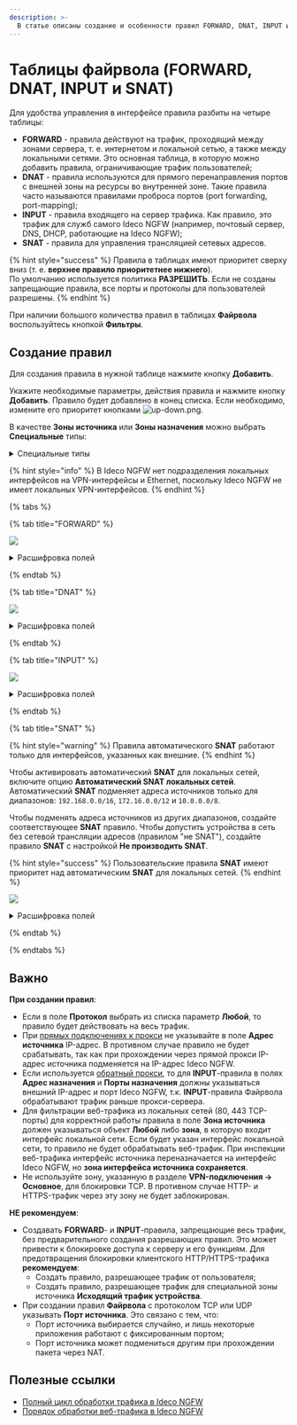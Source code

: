```yaml
---
description: >-
  В статье описаны создание и особенности правил FORWARD, DNAT, INPUT и SNAT в Файрволе Ideco NGFW.
---
```

# Таблицы файрвола (FORWARD, DNAT, INPUT и SNAT)

Для удобства управления в интерфейсе правила разбиты на четыре таблицы:

* **FORWARD** - правила действуют на трафик, проходящий между зонами сервера, т. е. интернетом и локальной сетью, а также между локальными сетями. Это основная таблица, в которую можно добавить правила, ограничивающие трафик пользователей;
* **DNAT** - правила используются для прямого перенаправления портов с внешней зоны на ресурсы во внутренней зоне. Такие правила часто называются правилами проброса портов (port forwarding, port-mapping);
* **INPUT** - правила входящего на сервер трафика. Как правило, это трафик для служб самого Ideco NGFW (например, почтовый сервер, DNS, DHCP, работающие на Ideco NGFW);
* **SNAT** - правила для управления трансляцией сетевых адресов.

{% hint style="success" %}
Правила в таблицах имеют приоритет сверху вниз (т. е. **верхнее правило приоритетнее нижнего**). \
По умолчанию используется политика **РАЗРЕШИТЬ**. Если не созданы запрещающие правила, все порты и протоколы для пользователей разрешены.
{% endhint %}

При наличии большого количества правил в таблицах **Файрвола** воспользуйтесь кнопкой **Фильтры**.

## Создание правил

Для создания правила в нужной таблице нажмите кнопку **Добавить**.

Укажите необходимые параметры, действия правила и нажмите кнопку **Добавить**. Правило будет добавлено в конец списка. Если необходимо, измените его приоритет кнопками ![up-down.png](/.gitbook/assets/icon-up-down.png).

В качестве **Зоны источника** или **Зоны назначения** можно выбрать **Специальные** типы:

<details>

<summary>Специальные типы</summary>

* **Внешние интерфейсы** - все интерфейсы, используемые для подключения к интернету;  
* **Внешние Ethernet-интерфейсы** - все Ethernet-интерфейсы, используемые для подключения к интернету;
* **Внешние VPN-интерфейсы** - все туннельные интерфейсы для подключения к интернету (Ethernet+PPPoE, Ethernet+PPTP, Ethernet+L2TP);
* **IPsec-интерфейсы** - все IPsec-интерфейсы, используемые для site-to-site-подключений к удаленным офисам;
* **Локальные интерфейсы** - все интерфейсы, используемые для подключения к клиентам в локальной сети;
* **Исходящий трафик устройства** - используется для фильтрации исходящего трафика самого устройства Ideco NGFW; 
* **Клиентский VPN-трафик** - используется для фильтрации трафика, идущего от клиентов, подключившихся к NGFW по VPN;
* **Любой** - не фильтровать трафик по какому-либо типу интерфейса или зоны.

</details>

{% hint style="info" %}
В Ideco NGFW нет подразделения локальных интерфейсов на VPN-интерфейсы и Ethernet, поскольку Ideco NGFW не имеет локальных VPN-интерфейсов.
{% endhint %}

{% tabs %}

{% tab title="FORWARD" %}

![](/.gitbook/assets/firewall19.png)

<details>

<summary>Расшифровка полей</summary>

* **Протокол** - протокол передачи данных (UDP/TCP/ICMP/GRE/ESP/AH, либо **Любой**);
* **Источник**:
  * **Зона источника** - интерфейс или группа интерфейсов, из которых приходит трафик. Можно выбрать отдельные **Сетевые интерфейсы**, [созданные пользователем зоны](/settings/access-rules/aliases.md) или **Специальные типы**;
  * **Инвертировать источник** - позволяет использовать в правиле все объекты, кроме выбранных в строке **Адрес**;
  * **Адрес** - IP-адрес источника трафика (src), проходящего через шлюз. В этом поле могут быть указаны IP-адреса, диапазоны IP-адресов, сети, домены (раздел [**Объекты**](aliases.md)), страны или пользователи и группы (при смене их IP-адресов файрвол автоматически это учтет). Максимальное количество объектов в поле - 200;
  * **Порты источника** - указываются при создании правила с протоколами TCP/UDP. Это может быть отдельный порт, список портов или диапазон портов, определенных в [**Объектах**](aliases.md). **Указывать не рекомендуем**. Максимальное количество объектов в поле - 200;
  * **HIP-профили** - профиль, соответствующий устройству, от которого исходит трафик.
* **Назначение**:
  * **Зона назначения** - интерфейс или группа интерфейсов, в которые входит трафик. Можно выбрать отдельные **Сетевые интерфейсы**, [созданные пользователем зоны](/settings/access-rules/aliases.md) или **Специальные типы**;
  * **Инвертировать назначение** - позволяет использовать в правиле все объекты, кроме выбранных в строке **Адрес**;
  * **Адрес** - в этом поле могут быть указаны IP-адреса, диапазоны IP-адресов, сети, домены (раздел [**Объекты**](aliases.md)), страны или пользователи и группы (при смене их IP-адресов, файрвол автоматически это учтет). Максимальное количество объектов в поле - 200;
  * **Порты назначения** - указываются при создании правила с протоколами TCP/UDP. Это может быть отдельный порт, список портов или диапазон портов, определенных в [**Объектах**](aliases.md). Максимальное количество объектов в поле - 200.
* **Действия**:
  * **Запретить** - запрещает трафик;
  * **Разрешить** - разрешает трафик или направляет его в модули фильтрации трафика.
* **Профили безопасности**:
  * **Контроль приложений** - выберите профиль [**Контроля приложений**](/settings/security-profiles/application-control/README.md), которым требуется фильтровать трафик;
  * **Предотвращение вторжений** - выберите профиль системы [**Предотвращения вторжений**](/settings/security-profiles/README.md), которым требуется фильтровать трафик.
* **Дополнительно**:
  * **Включить правило** - включите правило. По умолчанию правило выключено;
  * **Время действия** - время действия правила. Указываются временные промежутки (например, **рабочее время**), которые определяются в [**Объектах**](aliases.md);
  * **Комментарий** - произвольный текст, поясняющий цель действия правила. Значение не должно быть длиннее 255 символов.

</details>

{% endtab %}

{% tab title="DNAT" %}

![](/.gitbook/assets/firewall20.png)

<details>

<summary>Расшифровка полей</summary>

* **Протокол** - протокол передачи данных (UDP/TCP/ICMP/GRE/ESP/AH, либо **Любой**).
* **Источник**:
  * **Зона источника** - интерфейс или группа интерфейсов, из которых приходит трафик. Можно выбрать отдельные **Сетевые интерфейсы**, [созданные пользователем зоны](/settings/access-rules/aliases.md) или **Специальные типы**;
  * **Инвертировать источник** - позволяет использовать в правиле все объекты, кроме выбранных в строке **Адрес**;
  * **Адрес** - IP-адрес источника трафика (src), проходящего через шлюз. В этом поле могут быть указаны IP-адреса, диапазоны IP-адресов, сети, домены (раздел [**Объекты**](aliases.md)), страны или пользователи и группы (при смене их IP-адресов файрвол автоматически это учтет). Максимальное количество объектов в поле - 200;
  * **Порты источника** - указываются при создании правила с протоколами TCP/UDP. Это может быть отдельный порт, список портов или диапазон портов, определенных в [**Объектах**](aliases.md). **Указывать не рекомендуем**. Максимальное количество объектов в поле - 200.
* **Назначение**:
  * **Инвертировать назначение** - позволяет использовать в правиле все объекты, кроме выбранных в строке **Адрес**;
  * **Адрес** - в этом поле могут быть указаны IP-адреса, диапазоны IP-адресов, сети, домены (раздел [**Объекты**](aliases.md)), страны или пользователи и группы (при смене их IP-адресов, файрвол автоматически это учтет). Максимальное количество объектов в поле - 200;
  * **Порты назначения** - указываются при создании правила с протоколами TCP/UDP. Это может быть отдельный порт, список портов или диапазон портов, определенных в [**Объектах**](aliases.md). Максимальное количество объектов в поле - 200;
  * **Сменить IP-адрес назначения** - при указании диапазона адресов пакет будет перенаправлен на любой из них;
  * **Сменить порт назначения** - при указании диапазона портов пакет будет перенаправлен в порт с тем же номером, на который он пришел, если этот порт попадает в указанный диапазон.
* **Действия**:
  * **DNAT** - транслирует адреса назначения, перенаправляя входящий трафик. В поле **Сменить IP-адрес назначения** укажите один IP-адрес или диапазон (при указании диапазона IP-адресов пакет будет перенаправлен на любой из них). Если при создании правила были указаны протоколы TCP или UDP, то появится поле **Сменить порт назначения**. Укажите порт, на который будет перенаправлен трафик;
  * **Не производить DNAT** - отменяет действие **DNAT** для трафика, удовлетворяющего критериям правила.
* **Дополнительно**:
  * **Включить правило** - включите правило. По умолчанию правило выключено;
  * **Время действия** - время действия правила. Указываются временные промежутки (например, **рабочее время**), которые определяются в [**Объектах**](aliases.md);
  * **Комментарий** - произвольный текст, поясняющий цель действия правила. Значение не должно быть длиннее 255 символов.

</details>

{% endtab %}

{% tab title="INPUT" %}

![](/.gitbook/assets/firewall21.png)

<details>

<summary>Расшифровка полей</summary>

* **Протокол** - протокол передачи данных (UDP/TCP/ICMP/GRE/ESP/AH, либо **Любой**).
* **Источник**:
  * **Зона источника** - интерфейс или группа интерфейсов, из которых приходит трафик. Можно выбрать отдельные **Сетевые интерфейсы**, [созданные пользователем зоны](/settings/access-rules/aliases.md) или **Специальные типы**;
  * **Инвертировать источник** - позволяет использовать в правиле все объекты, кроме выбранных в строке **Адрес**;
  * **Адрес** - IP-адрес источника трафика (src), проходящего через шлюз. В этом поле могут быть указаны IP-адреса, диапазоны IP-адресов, сети, домены (раздел [**Объекты**](aliases.md)), страны или пользователи и группы (при смене их IP-адресов файрвол автоматически это учтет). Максимальное количество объектов в поле - 200;
  * **Порты источника** - указываются при создании правила с протоколами TCP/UDP. Это может быть отдельный порт, список портов или диапазон портов, определенных в [**Объектах**](aliases.md). **Указывать не рекомендуем**. Максимальное количество объектов в поле - 200.
* **Назначение**:
  * **Инвертировать назначение** - позволяет использовать в правиле все объекты, кроме выбранных в строке **Адрес**;
  * **Адрес** - в этом поле могут быть указаны IP-адреса, диапазоны IP-адресов, сети, домены (раздел [**Объекты**](aliases.md)), страны или пользователи и группы (при смене их IP-адресов, файрвол автоматически это учтет). Максимальное количество объектов в поле - 200;
  * **Порт назначения** - указывается при создании правила с протоколами TCP/UDP. Это может быть отдельный порт, список портов или диапазон портов, определенных в [**Объектах**](aliases.md). Максимальное количество объектов в поле - 200.
* **Действия**:
  * **Запретить** - запрещает трафик;
  * **Разрешить** - разрешает трафик или направляет его в модули фильтрации трафика.
* **Профили безопасности**:
  * **Контроль приложений** - выберите профиль [**Контроля приложений**](/settings/security-profiles/application-control/README.md), которым требуется фильтровать трафик;
  * **Предотвращение вторжений** - выберите профиль системы [**Предотвращения вторжений**](/settings/security-profiles/README.md), которым требуется фильтровать трафик.
* **Дополнительно**:
  * **Включить правило** - включите правило. По умолчанию правило выключено;
  * **Время действия** - время действия правила. Указываются временные промежутки (например, **рабочее время**), которые определяются в [**Объектах**](aliases.md);
  * **Комментарий** - произвольный текст, поясняющий цель действия правила. Значение не должно быть длиннее 255 символов.

</details>

{% endtab %}

{% tab title="SNAT" %}

{% hint style="warning" %}
Правила автоматического **SNAT** работают только для интерфейсов, указанных как внешние.
{% endhint %}

Чтобы активировать автоматический **SNAT** для локальных сетей, включите опцию **Автоматический SNAT локальных сетей**. Автоматический **SNAT** подменяет адреса источников только для диапазонов: `192.168.0.0/16`, `172.16.0.0/12` и `10.0.0.0/8`.

Чтобы подменять адреса источников из других диапазонов, создайте соответствующее **SNAT** правило. Чтобы допустить устройства в сеть без сетевой трансляции адресов (правилом "не SNAT"), создайте правило **SNAT** с настройкой **Не производить SNAT**.

{% hint style="success" %}
Пользовательские правила **SNAT** имеют приоритет над автоматическим **SNAT** для локальных сетей.
{% endhint %}

![](/.gitbook/assets/firewall22.png)

<details>

<summary>Расшифровка полей</summary>

* **Протокол** - протокол передачи данных (UDP/TCP/ICMP/GRE/ESP/AH, либо **Любой**);
* **Источник**:
  * **Инвертировать источник** - позволяет использовать в правиле все объекты, кроме выбранных в строке **Адрес**;
  * **Адрес** - IP-адрес источника трафика (src), проходящего через шлюз. В этом поле могут быть указаны IP-адреса, диапазоны IP-адресов, сети, домены (раздел [**Объекты**](aliases.md)), страны или пользователи и группы (при смене их IP-адресов файрвол автоматически это учтет). Максимальное количество объектов в поле - 200;
  * **Порты источника** - указываются при создании правила с протоколами TCP/UDP. Это может быть отдельный порт, список портов или диапазон портов, определенных в [**Объектах**](aliases.md). **Указывать не рекомендуем**. Максимальное количество объектов в поле - 200;
  * **Сменить IP-адрес источника** - заполняется, только если на сетевом интерфейсе несколько IP-адресов и необходим **SNAT** от конкретного IP-адреса. Можно указать IP-адрес или диапазон IP-адресов, например, 192.168.10.2-192.168.10.15.
* **Назначение**:
  * **Зона назначения** - интерфейс или группа интерфейсов, в которые входит трафик. Можно выбрать отдельные **Сетевые интерфейсы**, [созданные пользователем зоны](/settings/access-rules/aliases.md) или **Специальные типы**;
* **Инвертировать назначение** - позволяет использовать в правиле все объекты, кроме выбранных в строке **Адрес**;
* **Адрес** - в этом поле могут быть указаны IP-адреса, диапазоны IP-адресов, сети, домены (раздел [**Объекты**](aliases.md)), страны или пользователи и группы (при смене их IP-адресов, файрвол автоматически это учтет). Максимальное количество объектов в поле - 200;
* **Порты назначения** - указываются при создании правила с протоколами TCP/UDP. Это может быть отдельный порт, список портов или диапазон портов, определенных в [**Объектах**](aliases.md). Максимальное количество объектов в поле - 200.
* **Действия**:
  * **SNAT** - транслирует адреса источника;
  * **Не производить SNAT** - отменяет действие **SNAT** для трафика, удовлетворяющего критериям правила.
* **Дополнительно**:
  * **Включить правило** - включите правило. По умолчанию правило выключено;
  * **Время действия** - время действия правила. Указываются временные промежутки (например, **рабочее время**), которые определяются в [**Объектах**](aliases.md);
  * **Комментарий** - произвольный текст, поясняющий цель действия правила. Значение не должно быть длиннее 255 символов.

</details>

{% endtab %}

{% endtabs %}

## Важно

**При создании правил**:

* Если в поле **Протокол** выбрать из списка параметр **Любой**, то правило будет действовать на весь трафик.
* При [прямых подключениях к прокси](/settings/services/proxy/direct-connection-proxy.md) не указывайте в поле **Адрес источника** IP-адрес. В противном случае правило не будет срабатывать, так как при прохождении через прямой прокси IP-адрес источника подменяется на IP-адрес Ideco NGFW.
* Если используется [обратный прокси](/settings/services/reverse-proxy.md), то для **INPUT**-правила в полях **Адрес назначения** и **Порты назначения** должны указываться внешний IP-адрес и порт Ideco NGFW, т.к. **INPUT**-правила Файрвола обрабатывают трафик раньше прокси-сервера.
* Для фильтрации веб-трафика из локальных сетей (80, 443 TCP-порты) для корректной работы правила в поле **Зона источника** должен указываться объект **Любой** либо **зона**, в которую входит интерфейс локальной сети. Если будет указан интерфейс локальной сети, то правило не будет обрабатывать веб-трафик. При инспекции веб-трафика интерфейс источника переназначается на интерфейс Ideco NGFW, но **зона интерфейса источника сохраняется**.
* Не используйте зону, указанную в разделе **VPN-подключения -> Основное**, для блокировки TCP. В противном случае HTTP- и HTTPS-трафик через эту зону не будет заблокирован.

**НЕ рекомендуем**:

* Создавать **FORWARD**- и **INPUT**-правила, запрещающие весь трафик, без предварительного создания разрешающих правил. Это может привести к блокировке доступа к серверу и его функциям. Для предотвращения блокировки клиентского HTTP/HTTPS-трафика **рекомендуем**:
  * Создать правило, разрешающее трафик от пользователя;
  * Создать правило, разрешающее трафик для специальной зоны источника **Исходящий трафик устройства**.
* При создании правил **Файрвола** с протоколом TCP или UDP указывать **Порт источника**. Это связано с тем, что:
  * Порт источника выбирается случайно, и лишь некоторые приложения работают с фиксированным портом;
  * Порт источника может подмениться другим при прохождении пакета через NAT.

## Полезные ссылки

* [Полный цикл обработки трафика в Ideco NGFW](/settings/traffic-path.md)
* [Порядок обработки веб-трафика в Ideco NGFW](/recipes/popular-recipes/processing-order.md)